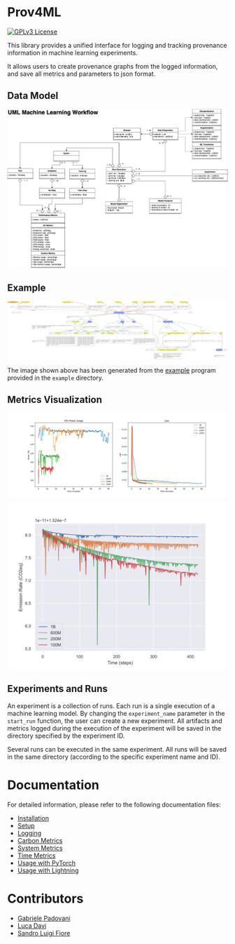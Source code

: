 # Prov4ML

[![GPLv3 License](https://img.shields.io/badge/License-GPL%20v3-yellow.svg)](https://opensource.org/licenses/)

This library provides a unified interface for logging and tracking provenance information in machine learning experiments. 

It allows users to create provenance graphs from the logged information, and save all metrics and parameters to json format.

## Data Model

![Data Model](./assets/prov4ml.datamodel.png)

## Example

![Example](./assets/example.svg)

The image shown above has been generated from the [example](./examples/mlflow_lightning.py) program provided in the ```example``` directory.

## Metrics Visualization


![Loss and GPU Usage](./assets/System_Metrics.png)


![Emission Rate](assets/Emission_Rate.png) 



## Experiments and Runs

An experiment is a collection of runs. Each run is a single execution of a machine learning model. 
By changing the ```experiment_name``` parameter in the ```start_run``` function, the user can create a new experiment. 
All artifacts and metrics logged during the execution of the experiment will be saved in the directory specified by the experiment ID. 

Several runs can be executed in the same experiment. All runs will be saved in the same directory (according to the specific experiment name and ID).

# Documentation

For detailed information, please refer to the following documentation files:

- [Installation](./wiki/installation.md)
- [Setup](./wiki/setup.md)
- [Logging](./wiki/logging.md)
- [Carbon Metrics](./wiki/carbon.md)
- [System Metrics](./wiki/system.md)
- [Time Metrics](./wiki/time.md)
- [Usage with PyTorch](./wiki/usage_pytorch.md)
- [Usage with Lightning](./wiki/usage_lightning.md)

# Contributors

- [Gabriele Padovani](https://github.com/lelepado01)
- [Luca Davi](https://github.com/lucadavii)
- [Sandro Luigi Fiore](https://github.com/sandrofioretn)